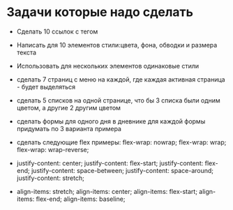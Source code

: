 # Задачи которые надо сделать

+ Сделать 10 ссылок с тегом <a>
+ Написать для 10 элементов стили:цвета, фона, обводки и размера текста
+ Использовать для нескольких элементов одинаковые стили

+ сделать 7 страниц с меню на каждой, 
где каждая активная страница - будет выделяться 
+ сделать 5 списков на одной странице, что бы 3 списка были одним цветом, 
а другие 2 другим цветом
+ сделать формы для одного дня в дневнике для каждой формы придумать по 3 варианта примера
+ сделать следующие flex примеры:
  flex-wrap: nowrap;
  flex-wrap: wrap;
  flex-wrap: wrap-reverse;

+ justify-content: center;
  justify-content: flex-start;
  justify-content: flex-end;
  justify-content: space-between;
  justify-content: space-around;
  justify-content: stretch;

 - align-items: stretch;
align-items: center;
align-items: flex-start;
align-items: flex-end;
align-items: baseline;